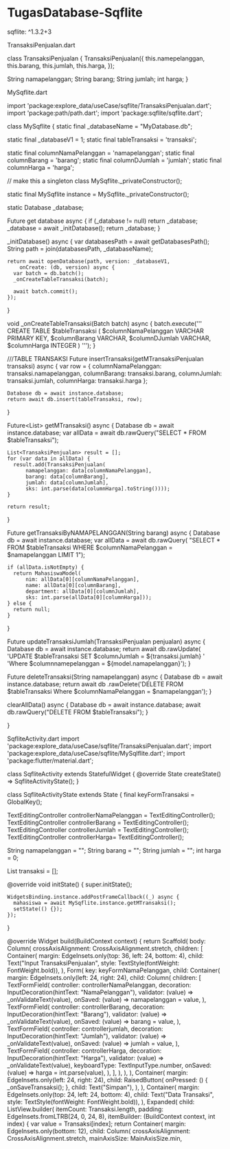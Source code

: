 # TugasDatabase-Sqflite

sqflite: ^1.3.2+3

TransaksiPenjualan.dart

class TransaksiPenjualan {
  TransaksiPenjualan({
    this.namepelanggan,
    this.barang,
    this.jumlah,
    this.harga,
  });

  String namapelanggan;
  String barang;
  String jumlah;
  int harga;
}

MySqflite.dart

import 'package:explore_data/useCase/sqflite/TransaksiPenjualan.dart';
import 'package:path/path.dart';
import 'package:sqflite/sqflite.dart';

class MySqflite {
  static final _databaseName = "MyDatabase.db";

  static final _databaseV1 = 1;
  static final tableTransaksi = 'transaksi';

  static final columnNamaPelanggan = 'namapelanggan';
  static final columnBarang = 'barang';
  static final columnDJumlah = 'jumlah';
  static final columnHarga = 'harga';

  // make this a singleton class
  MySqflite._privateConstructor();

  static final MySqflite instance = MySqflite._privateConstructor();

  static Database _database;

  Future<Database> get database async {
    if (_database != null) return _database;
    _database = await _initDatabase();
    return _database;
  }

  _initDatabase() async {
    var databasesPath = await getDatabasesPath();
    String path = join(databasesPath, _databaseName);

    return await openDatabase(path, version: _databaseV1,
        onCreate: (db, version) async {
      var batch = db.batch();
      _onCreateTableTransaksi(batch);

      await batch.commit();
    });
  }

  void _onCreateTableTransaksi(Batch batch) async {
    batch.execute('''
          CREATE TABLE $tableTransaksi (
            $columnNamaPelanggan VARCHAR PRIMARY KEY,
            $columnBarang VARCHAR,
            $columnDJumlah VARCHAR,
            $columnHarga INTEGER
          )
          ''');
  }

  ///TABLE TRANSAKSI
  Future<int> insertTransaksi(getMTransaksiPenjualan transaksi) async {
    var row = {
      columnNamaPelanggan: transaksi.namapelanggan,
      columnBarang: transaksi.barang,
      columnJumlah: transaksi.jumlah,
      columnHarga: transaksi.harga    };

    Database db = await instance.database;
    return await db.insert(tableTransaksi, row);
  }

  Future<List<TransaksiPenjualan>> getMTransaksi() async {
    Database db = await instance.database;
    var allData = await db.rawQuery("SELECT * FROM $tableTransaksi");

    List<TransaksiPenjualan> result = [];
    for (var data in allData) {
      result.add(TransaksiPenjualan(
          namapelanggan: data[columnNamaPelanggan],
          barang: data[columnBarang],
          jumlah: data[columnJumlah],
          sks: int.parse(data[columnHarga].toString())));
    }

    return result;
  }

  Future<MahasiswaModel> getTransaksiByNAMAPELANGGAN(String barang) async {
    Database db = await instance.database;
    var allData = await db.rawQuery(
        "SELECT * FROM $tableTransaksi WHERE $columnNamaPelanggan = $namapelanggan LIMIT 1");

    if (allData.isNotEmpty) {
      return MahasiswaModel(
          nim: allData[0][columnNamaPelanggan],
          name: allData[0][columnBarang],
          department: allData[0][columnJumlah],
          sks: int.parse(allData[0][columnHarga]));
    } else {
      return null;
    }
  }

  Future<int> updateTransaksiJumlah(TransaksiPenjualan penjualan) async {
    Database db = await instance.database;
    return await db.rawUpdate(
        'UPDATE $tableTransaksi SET $columnJumlah = ${transaksi.jumlah} '
        'Where $columnnamepelanggan = ${model.namapelanggan}');
  }

  Future<int> deleteTransaksi(String namapelanggan) async {
    Database db = await instance.database;
    return await db
        .rawDelete('DELETE FROM $tableTransaksi Where $columnNamaPelanggan = $namapelanggan');
  }

  clearAllData() async {
    Database db = await instance.database;
    await db.rawQuery("DELETE FROM $tableTransaksi");
  }

}

SqfliteActivity.dart
import 'package:explore_data/useCase/sqflite/TransaksiPenjualan.dart';
import 'package:explore_data/useCase/sqflite/MySqlflite.dart';
import 'package:flutter/material.dart';

class SqfliteActivity extends StatefulWidget {
  @override
  State<StatefulWidget> createState() => SqfliteActivityState();
}

class SqfliteActivityState extends State<SqfliteActivity> {
  final keyFormTransaksi = GlobalKey<FormState>();

  TextEditingController controllerNamaPelanggan = TextEditingController();
  TextEditingController controllerBarang = TextEditingController();
  TextEditingController controllerJumlah = TextEditingController();
  TextEditingController controllerHarga= TextEditingController();

  String namapelanggan = "";
  String barang = "";
  String jumlah = "";
  int harga = 0;

  List<TransaksiPenjualan> transaksi = [];

  @override
  void initState() {
    super.initState();

    WidgetsBinding.instance.addPostFrameCallback((_) async {
      mahasiswa = await MySqflite.instance.getMTransaksi();
      setState(() {});
    });
  }

  @override
  Widget build(BuildContext context) {
    return Scaffold(
        body: Column(
      crossAxisAlignment: CrossAxisAlignment.stretch,
      children: [
        Container(
          margin: EdgeInsets.only(top: 36, left: 24, bottom: 4),
          child: Text("Input TransaksiPenjualan",
              style: TextStyle(fontWeight: FontWeight.bold)),
        ),
        Form(
          key: keyFormNamaPelanggan,
          child: Container(
            margin: EdgeInsets.only(left: 24, right: 24),
            child: Column(
              children: [
                TextFormField(
                  controller: controllerNamaPelanggan,
                  decoration: InputDecoration(hintText: "NamaPelanggan"),
                  validator: (value) => _onValidateText(value),
                  onSaved: (value) => namapelanggan = value,
                ),
                TextFormField(
                  controller: controllerBarang,
                  decoration: InputDecoration(hintText: "Barang"),
                  validator: (value) => _onValidateText(value),
                  onSaved: (value) => barang = value,
                ),
                TextFormField(
                  controller: controllerjumlah,
                  decoration: InputDecoration(hintText: "Jumlah"),
                  validator: (value) => _onValidateText(value),
                  onSaved: (value) => jumlah = value,
                ),
                TextFormField(
                  controller: controllerHarga,
                  decoration: InputDecoration(hintText: "Harga"),
                  validator: (value) => _onValidateText(value),
                  keyboardType: TextInputType.number,
                  onSaved: (value) => harga = int.parse(value),
                ),
              ],
            ),
          ),
        ),
        Container(
          margin: EdgeInsets.only(left: 24, right: 24),
          child: RaisedButton(
            onPressed: () {
              _onSaveTransaksi();
            },
            child: Text("Simpan"),
          ),
        ),
        Container(
          margin: EdgeInsets.only(top: 24, left: 24, bottom: 4),
          child: Text("Data Transaksi",
              style: TextStyle(fontWeight: FontWeight.bold)),
        ),
        Expanded(
            child: ListView.builder(
                itemCount: Transaksi.length,
                padding: EdgeInsets.fromLTRB(24, 0, 24, 8),
                itemBuilder: (BuildContext context, int index) {
                  var value = Transaksi[index];
                  return Container(
                    margin: EdgeInsets.only(bottom: 12),
                    child: Column(
                      crossAxisAlignment: CrossAxisAlignment.stretch,
                      mainAxisSize: MainAxisSize.min,
